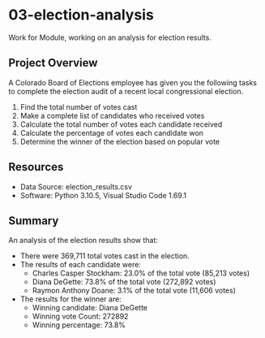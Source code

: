 # 03-election-analysis
Work for Module, working on an analysis for election results.

## Project Overview
A Colorado Board of Elections employee has given you the following tasks to complete the election audit of a recent local congressional election.

1. Find the total number of votes cast
2. Make a complete list of candidates who received votes
3. Calculate the total number of votes each candidate received
4. Calculate the percentage of votes each candidate won
5. Determine the winner of the election based on popular vote

## Resources
- Data Source: election_results.csv
- Software: Python 3.10.5, Visual Studio Code 1.69.1

## Summary
An analysis of the election results show that:
- There were 369,711 total votes cast in the election.
- The results of each candidate were:
    - Charles Casper Stockham: 23.0% of the total vote (85,213 votes)
    - Diana DeGette: 73.8% of the total vote (272,892 votes)
    - Raymon Anthony Doane: 3.1% of the total vote (11,606 votes)
- The results for the winner are:
    - Winning candidate: Diana DeGette
    - Winning vote Count: 272892
    - Winning percentage: 73.8%